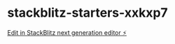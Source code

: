 # stackblitz-starters-xxkxp7

[Edit in StackBlitz next generation editor ⚡️](https://stackblitz.com/~/github.com/pastoriana/stackblitz-starters-xxkxp7)
